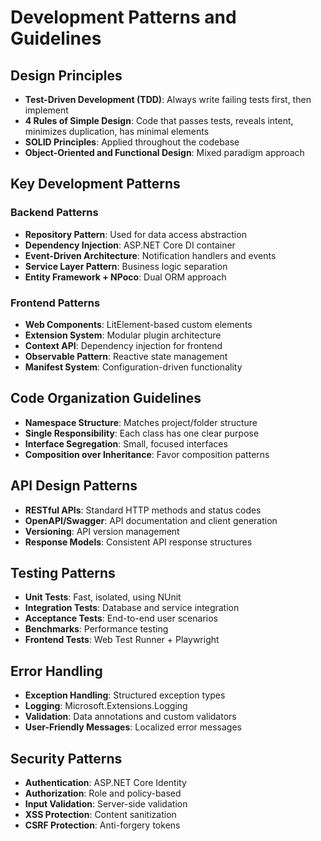 # Development Patterns and Guidelines

## Design Principles
- **Test-Driven Development (TDD)**: Always write failing tests first, then implement
- **4 Rules of Simple Design**: Code that passes tests, reveals intent, minimizes duplication, has minimal elements
- **SOLID Principles**: Applied throughout the codebase
- **Object-Oriented and Functional Design**: Mixed paradigm approach

## Key Development Patterns

### Backend Patterns
- **Repository Pattern**: Used for data access abstraction
- **Dependency Injection**: ASP.NET Core DI container
- **Event-Driven Architecture**: Notification handlers and events
- **Service Layer Pattern**: Business logic separation
- **Entity Framework + NPoco**: Dual ORM approach

### Frontend Patterns
- **Web Components**: LitElement-based custom elements
- **Extension System**: Modular plugin architecture
- **Context API**: Dependency injection for frontend
- **Observable Pattern**: Reactive state management
- **Manifest System**: Configuration-driven functionality

## Code Organization Guidelines
- **Namespace Structure**: Matches project/folder structure
- **Single Responsibility**: Each class has one clear purpose
- **Interface Segregation**: Small, focused interfaces
- **Composition over Inheritance**: Favor composition patterns

## API Design Patterns
- **RESTful APIs**: Standard HTTP methods and status codes
- **OpenAPI/Swagger**: API documentation and client generation
- **Versioning**: API version management
- **Response Models**: Consistent API response structures

## Testing Patterns
- **Unit Tests**: Fast, isolated, using NUnit
- **Integration Tests**: Database and service integration
- **Acceptance Tests**: End-to-end user scenarios
- **Benchmarks**: Performance testing
- **Frontend Tests**: Web Test Runner + Playwright

## Error Handling
- **Exception Handling**: Structured exception types
- **Logging**: Microsoft.Extensions.Logging
- **Validation**: Data annotations and custom validators
- **User-Friendly Messages**: Localized error messages

## Security Patterns
- **Authentication**: ASP.NET Core Identity
- **Authorization**: Role and policy-based
- **Input Validation**: Server-side validation
- **XSS Protection**: Content sanitization
- **CSRF Protection**: Anti-forgery tokens